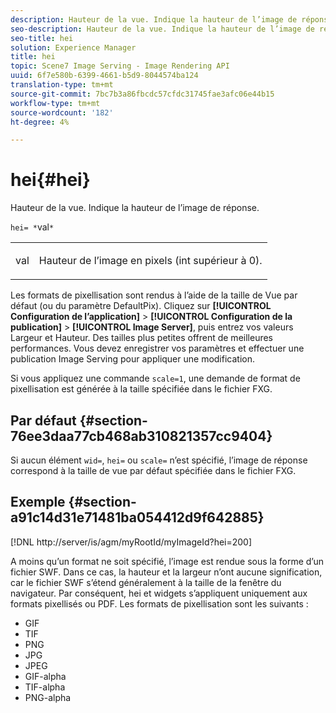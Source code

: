 ```yaml
---
description: Hauteur de la vue. Indique la hauteur de l’image de réponse.
seo-description: Hauteur de la vue. Indique la hauteur de l’image de réponse.
seo-title: hei
solution: Experience Manager
title: hei
topic: Scene7 Image Serving - Image Rendering API
uuid: 6f7e580b-6399-4661-b5d9-8044574ba124
translation-type: tm+mt
source-git-commit: 7bc7b3a86fbcdc57cfdc31745fae3afc06e44b15
workflow-type: tm+mt
source-wordcount: '182'
ht-degree: 4%

---
```



# hei{#hei}

Hauteur de la vue. Indique la hauteur de l’image de réponse.

`hei= *`val`*`

<table id="simpletable_627E67D201744588815325F3C55F76A5"> 
 <tr class="strow"> 
  <td class="stentry"> <p><span class="codeph"> <span class="varname"> val</span></span> </p> </td> 
  <td class="stentry"> <p>Hauteur de l’image en pixels (int supérieur à 0). </p></td> 
 </tr> 
</table>

Les formats de pixellisation sont rendus à l’aide de la taille de Vue par défaut (ou du paramètre DefaultPix). Cliquez sur **[!UICONTROL Configuration de l’application]** > **[!UICONTROL Configuration de la publication]** > **[!UICONTROL Image Server]**, puis entrez vos valeurs Largeur et Hauteur. Des tailles plus petites offrent de meilleures performances. Vous devez enregistrer vos paramètres et effectuer une publication Image Serving pour appliquer une modification.

Si vous appliquez une commande `scale=1`, une demande de format de pixellisation est générée à la taille spécifiée dans le fichier FXG.

## Par défaut {#section-76ee3daa77cb468ab310821357cc9404}

Si aucun élément `wid=`, `hei=` ou `scale=` n’est spécifié, l’image de réponse correspond à la taille de vue par défaut spécifiée dans le fichier FXG.

## Exemple {#section-a91c14d31e71481ba054412d9f642885}

[!DNL http://server/is/agm/myRootId/myImageId?hei=200]

A moins qu’un format ne soit spécifié, l’image est rendue sous la forme d’un fichier SWF. Dans ce cas, la hauteur et la largeur n’ont aucune signification, car le fichier SWF s’étend généralement à la taille de la fenêtre du navigateur. Par conséquent, hei et widgets s’appliquent uniquement aux formats pixellisés ou PDF. Les formats de pixellisation sont les suivants :

* GIF
* TIF
* PNG
* JPG
* JPEG
* GIF-alpha
* TIF-alpha
* PNG-alpha

